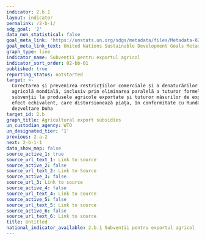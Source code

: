 ```yaml
---
indicator: 2.b.1
layout: indicator
permalink: /2-b-1/
sdg_goal: '2'
data_non_statistical: false
goal_meta_link: 'https://unstats.un.org/sdgs/metadata/files/Metadata-02-0B-01.pdf'
goal_meta_link_text: United Nations Sustainable Development Goals Metadata (pdf 232kB)
graph_type: line
indicator_name: Subvenții pentru exportul agricol
indicator_sort_order: 02-bb-01
published: true
reporting_status: notstarted
target: >-
  Corectarea și prevenirea restricțiilor comerciale și a denaturărilor pe piața
  agricolă mondială, inclusiv prin eliminarea paralelă a tuturor formelor de
  subvenții la produsele agricole exportate și tuturor măsurilor de export cu
  efect echivalent, care distorsionează piața, în conformitate cu Runda de
  dezvoltare Doha
target_id: 2.b
graph_title: Agricultural export subsidies
un_custodian_agency: WTO
un_designated_tier: '1'
previous: 2-a-2
next: 2-b-1-1
data_show_map: false
source_active_1: true
source_url_text_1: Link to source
source_active_2: false
source_url_text_2: Link to Source
source_active_3: false
source_url_3: Link to source
source_active_4: false
source_url_text_4: Link to source
source_active_5: false
source_url_text_5: Link to source
source_active_6: false
source_url_text_6: Link to source
title: Untitled
national_indicator_available: 2.b.1 Subvenții pentru exportul agricol
---
```

